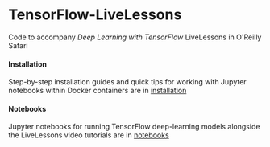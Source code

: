# TensorFlow-LiveLessons
Code to accompany *Deep Learning with TensorFlow* LiveLessons in O'Reilly Safari

#### Installation

Step-by-step installation guides and quick tips for working with Jupyter notebooks within Docker containers are in [installation](https://github.com/the-deep-learners/TensorFlow-LiveLessons/tree/master/installation)

#### Notebooks

Jupyter notebooks for running TensorFlow deep-learning models alongside the LiveLessons video tutorials are in [notebooks](https://github.com/the-deep-learners/TensorFlow-LiveLessons/tree/master/notebooks)
